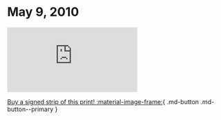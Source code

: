# May 9, 2010

![](https://www.achewood.com/comic.php?date=05092010)

[Buy a signed strip of this print! :material-image-frame:](https://achewood-holiday-pop-up.myshopify.com/products/strip#05092010){ .md-button .md-button--primary }
